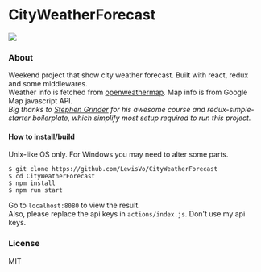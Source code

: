 # CityWeatherForecast

![](https://media.giphy.com/media/3og0IPV5FmWqMicJNK/giphy.gif)

### About

Weekend project that show city weather forecast. Built with react, redux and some middlewares.  
Weather info is fetched from [openweathermap](https://openweathermap.org/forecast5). Map info is from Google Map javascript API.  
*Big thanks to [Stephen Grinder](https://github.com/StephenGrider) for his awesome course and redux-simple-starter boilerplate, which simplify most setup required to run this project.*

#### How to install/build

Unix-like OS only. For Windows you may need to alter some parts.  

```shell
$ git clone https://github.com/LewisVo/CityWeatherForecast
$ cd CityWeatherForecast
$ npm install
$ npm run start
```
Go to `localhost:8080` to view the result.  
Also, please replace the api keys in `actions/index.js`. Don't use my api keys. 


### License 

MIT
